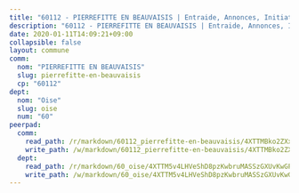 ```yaml
---
title: "60112 - PIERREFITTE EN BEAUVAISIS | Entraide, Annonces, Initiatives"
description: "60112 - PIERREFITTE EN BEAUVAISIS | Entraide, Annonces, Initiatives"
date: 2020-01-11T14:09:21+09:00
collapsible: false
layout: commune
comm:
  nom: "PIERREFITTE EN BEAUVAISIS"
  slug: pierrefitte-en-beauvaisis
  cp: "60112"
dept:
  nom: "Oise"
  slug: oise
  num: "60"
peerpad:
  comm:
    read_path: /r/markdown/60112_pierrefitte-en-beauvaisis/4XTTMBko2ZXxiZyJbe4qJHtvpKRnwU8AohQjBbs9UjwkWDZut
    write_path: /w/markdown/60112_pierrefitte-en-beauvaisis/4XTTMBko2ZXxiZyJbe4qJHtvpKRnwU8AohQjBbs9UjwkWDZut-K3TgTtvtFZrJFbQQDTCKhSntbPbGyALUR5BZJzSfx2MgjVt7HdZ3FqaSRHSExEHD9HDGwnjW6FfhLFP4serfm4djCRvc2CJu7cCGRKjmbWHYPQxLNuqHZr8ofyZwtCbTWdDieGh8
  dept:
    read_path: /r/markdown/60_oise/4XTTM5v4LHVeShD8pzKwbruMASSzGXUvKwGPyPNR6Aq6aruGY
    write_path: /w/markdown/60_oise/4XTTM5v4LHVeShD8pzKwbruMASSzGXUvKwGPyPNR6Aq6aruGY-K3TgTfEPmBuMGxs3WizC7aafmuSUvuvwsE7nM986pS4fEczEhokrfL1mXNtU722XatpEcDhfhLf5xd24JkCKBD4DcQHeF5CYjEkAVzDN3PuQerZfYGZ5zy2XFcJNh2Z1pYjLoQTn
---
```


